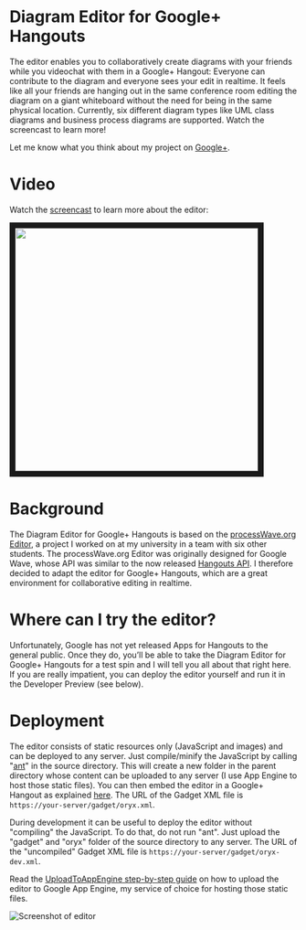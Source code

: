# Diagram Editor for Google+ Hangouts

The editor enables you to collaboratively create diagrams with your friends while you videochat with them in a Google+ Hangout: Everyone can contribute to the diagram and everyone sees your edit in realtime. It feels like all your friends are hanging out in the same conference room editing the diagram on a giant whiteboard without the need for being in the same physical location. Currently, six different diagram types like UML class diagrams and business process diagrams are supported. Watch the screencast to learn more!

Let me know what you think about my project on [Google+](https://plus.google.com/107095911821801860568/posts/bH1obxmdrg7).

# Video
Watch the [screencast](http://www.youtube.com/watch?v=W6U8L3lhAek&hd=1) to learn more about the editor:

<a href="http://www.youtube.com/watch?feature=player_embedded&v=W6U8L3lhAek" target="_blank">
  <img src="http://img.youtube.com/vi/W6U8L3lhAek/0.jpg" width="425" border="10" />
</a>

# Background
The Diagram Editor for Google+ Hangouts is based on the [processWave.org Editor](http://www.processwave.org ), a project I worked on at my university in a team with six other students. The processWave.org Editor was originally designed for Google Wave, whose API was similar to the now released [Hangouts API](https://developers.google.com/+/hangouts/ ). I therefore decided to adapt the editor for Google+ Hangouts, which are a great environment for collaborative editing in realtime.

# Where can I try the editor?
Unfortunately, Google has not yet released Apps for Hangouts to the general public. Once they do, you’ll be able to take the Diagram Editor for Google+ Hangouts for a test spin and I will tell you all about that right here. If you are really impatient, you can deploy the editor yourself and run it in the Developer Preview (see below).

# Deployment

The editor consists of static resources only (JavaScript and images) and can be deployed to any server. Just compile/minify the JavaScript by calling "[ant](http://ant.apache.org)" in the source directory. This will create a new folder in the parent directory whose content can be uploaded to any server (I use App Engine to host those static files). You can then embed the editor in a Google+ Hangout as explained [here](https://developers.google.com/+/hangouts/running). The URL of the Gadget XML file is `https://your-server/gadget/oryx.xml`. 

During development it can be useful to deploy the editor without "compiling" the JavaScript. To do that, do not run "ant". Just upload the "gadget" and "oryx" folder of the source directory to any server. The URL of the "uncompiled" Gadget XML file is `https://your-server/gadget/oryx-dev.xml`.

Read the [UploadToAppEngine step-by-step guide](https://github.com/goderbauer/diagram-editor-for-google-plus/wiki/Upload-to-App-Engine) on how to upload the editor to Google App Engine, my service of choice for hosting those static files.

![Screenshot of editor](http://m-goderbauer.de/processPlus/processPlus.jpg)
